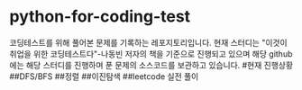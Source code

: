# python-for-coding-test
코딩테스트를 위해 풀어본 문제를 기록하는 레포지토리입니다.
현재 스터디는 "이것이 취업을 위한 코딩테스트다"-나동빈 저자의 책을 기준으로 진행되고 있으며
해당 github에는 해당 스터디를 진행하며 푼 문제의 소스코드를 보관하고 있습니다.
#현재 진행상황
##DFS/BFS
##정렬
##이진탐색
##leetcode 실전 풀이 
